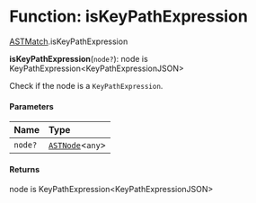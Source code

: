 # Function: isKeyPathExpression

[ASTMatch](/en/auto-docs/variable-plugin/modules/ASTMatch.md).isKeyPathExpression

**isKeyPathExpression**(`node?`): node is KeyPathExpression\<KeyPathExpressionJSON>

Check if the node is a `KeyPathExpression`.

#### Parameters

| Name | Type |
| :------ | :------ |
| `node?` | [`ASTNode`](/en/auto-docs/variable-plugin/classes/ASTNode.md)<`any`> |

#### Returns

node is KeyPathExpression\<KeyPathExpressionJSON>
